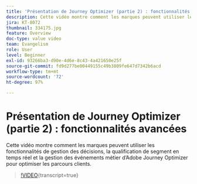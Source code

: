 ```yaml
---
title: 'Présentation de Journey Optimizer (partie 2) : fonctionnalités avancées'
description: Cette vidéo montre comment les marques peuvent utiliser les fonctionnalités de gestion des décisions, la qualification de segment en temps réel et la gestion des événements métier d’Adobe Journey Optimizer pour optimiser les parcours clients.
jira: KT-8072
thumbnail: 334175.jpg
feature: Overview
doc-type: value video
team: Evangelism
role: User
level: Beginner
exl-id: 93266ba3-d90e-4d6e-8c43-4a421650e25f
source-git-commit: fd9d277be00449155c49b3809fe647d7342b6acd
workflow-type: tm+mt
source-wordcount: '72'
ht-degree: 97%

---
```


# Présentation de Journey Optimizer (partie 2) : fonctionnalités avancées

Cette vidéo montre comment les marques peuvent utiliser les fonctionnalités de gestion des décisions, la qualification de segment en temps réel et la gestion des événements métier d’Adobe Journey Optimizer pour optimiser les parcours clients.

>[!VIDEO](https://video.tv.adobe.com/v/334175?quality=12&learn=on){transcript=true}

